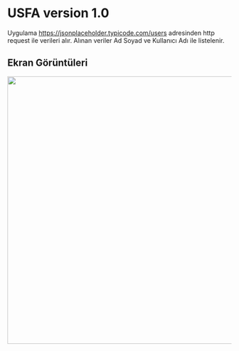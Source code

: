 # USFA version 1.0

Uygulama https://jsonplaceholder.typicode.com/users adresinden http request ile verileri alır.
Alınan veriler Ad Soyad ve Kullanıcı Adı ile listelenir.

## Ekran Görüntüleri

<img src="https://user-images.githubusercontent.com/63808749/186419081-6a5c1ab6-0827-4eb0-8368-d01e30b49605.png" height="600" align="center">
